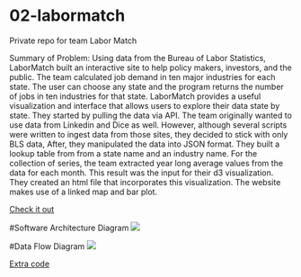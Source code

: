 # 02-labormatch
Private repo for team Labor Match

Summary of Problem: Using data from the Bureau of Labor Statistics, LaborMatch built an interactive site to help policy makers, investors, and the public. The team calculated job demand in ten major industries for each state. The user can choose any state and the program returns the number of jobs in ten industries for that state. LaborMatch provides a useful visualization and interface that allows users to explore their data state by state. They started by pulling the data via API. The team originally wanted to use data from Linkedin and Dice as well. However, although several scripts were written to ingest data from those sites, they decided to stick with only BLS data, After, they manipulated the data into JSON format. They built a lookup table from from a state name and an industry name. For the collection of series, the team extracted year long average values from the data for each month. This result was the input for their d3 visualization. They created an html file that incorporates this visualization. The website makes use of a linked map and bar plot.
 
[Check it out](http://ysun1.github.io/labormatch/)

#Software Architecture Diagram
![](http://i60.tinypic.com/14r4om.jpg)

#Data Flow Diagram
![](http://i57.tinypic.com/akaemt.jpg)

[Extra code](https://github.com/ysun1/ysun1.github.io)
